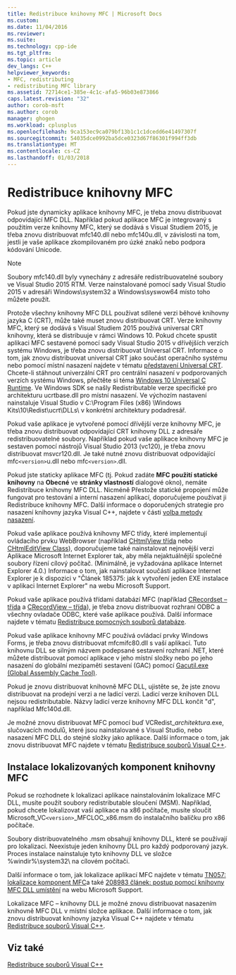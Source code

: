 ```yaml
---
title: Redistribuce knihovny MFC | Microsoft Docs
ms.custom: 
ms.date: 11/04/2016
ms.reviewer: 
ms.suite: 
ms.technology: cpp-ide
ms.tgt_pltfrm: 
ms.topic: article
dev_langs: C++
helpviewer_keywords:
- MFC, redistributing
- redistributing MFC library
ms.assetid: 72714ce1-385e-4c1c-afa5-96b03e873866
caps.latest.revision: "32"
author: corob-msft
ms.author: corob
manager: ghogen
ms.workload: cplusplus
ms.openlocfilehash: 9ca153ec9ca079bf13b1c1c1dcedd6e41497307f
ms.sourcegitcommit: 54035dce0992ba5dce0323d67f86301f994ff3db
ms.translationtype: MT
ms.contentlocale: cs-CZ
ms.lasthandoff: 01/03/2018
---
```

# <a name="redistributing-the-mfc-library"></a>Redistribuce knihovny MFC
Pokud jste dynamicky aplikace knihovny MFC, je třeba znovu distribuovat odpovídající MFC DLL. Například pokud aplikace MFC je integrovaný s použitím verze knihovny MFC, který se dodává s Visual Studiem 2015, je třeba znovu distribuovat mfc140.dll nebo mfc140u.dll, v závislosti na tom, jestli je vaše aplikace zkompilovaném pro úzké znaků nebo podpora kódování Unicode.  
  
> [!NOTE]
>  Soubory mfc140.dll byly vynechány z adresáře redistribuovatelné soubory ve Visual Studio 2015 RTM. Verze nainstalované pomocí sady Visual Studio 2015 v adresáři Windows\system32 a Windows\syswow64 místo toho můžete použít.  
  
 Protože všechny knihovny MFC DLL používat sdílené verzi běhové knihovny jazyka C (CRT), může také muset znovu distribuovat CRT. Verze knihovny MFC, který se dodává s Visual Studiem 2015 používá universal CRT knihovny, která se distribuuje v rámci Windows 10. Pokud chcete spustit aplikaci MFC sestavené pomocí sady Visual Studio 2015 v dřívějších verzích systému Windows, je třeba znovu distribuovat Universal CRT. Informace o tom, jak znovu distribuovat universal CRT jako součást operačního systému nebo pomocí místní nasazení najdete v tématu [představení Universal CRT](http://go.microsoft.com/fwlink/p/?linkid=617977). Chcete-li stáhnout univerzální CRT pro centrální nasazení v podporovaných verzích systému Windows, přečtěte si téma [Windows 10 Universal C Runtime](http://go.microsoft.com/fwlink/p/?LinkId=619489). Ve Windows SDK se našly Redistributable verze specifické pro architekturu ucrtbase.dll pro místní nasazení. Ve výchozím nastavení nainstaluje Visual Studio v C:\Program Files (x86) \Windows Kits\10\Redist\ucrt\DLLs\ v konkrétní architektury podadresář.  
  
 Pokud vaše aplikace je vytvořené pomocí dřívější verze knihovny MFC, je třeba znovu distribuovat odpovídající CRT knihovny DLL z adresáře redistribuovatelné soubory. Například pokud vaše aplikace knihovny MFC je sestaven pomocí nástrojů Visual Studio 2013 (vc120), je třeba znovu distribuovat msvcr120.dll. Je také nutné znovu distribuovat odpovídající mfc`<version>`u.dll nebo mfc`<version>`.dll.  
  
 Pokud jste staticky aplikace MFC (tj. Pokud zadáte **MFC použití statické knihovny** na **Obecné** ve **stránky vlastností** dialogové okno), nemáte Redistribuce knihovny MFC DLL. Nicméně Přestože statické propojení může fungovat pro testování a interní nasazení aplikací, doporučujeme používat ji Redistribuce knihovny MFC. Další informace o doporučených strategie pro nasazení knihovny jazyka Visual C++, najdete v části [volba metody nasazení](../ide/choosing-a-deployment-method.md).  
  
 Pokud vaše aplikace používá knihovny MFC třídy, které implementují ovládacího prvku WebBrowser (například [CHtmlView třída](../mfc/reference/chtmlview-class.md) nebo [CHtmlEditView Class](../mfc/reference/chtmleditview-class.md)), doporučujeme také nainstalovat nejnovější verzi Aplikace Microsoft Internet Explorer tak, aby měla nejaktuálnější společné soubory řízení cílový počítač. (Minimálně, je vyžadována aplikace Internet Explorer 4.0.) Informace o tom, jak nainstalovat součástí aplikace Internet Explorer je k dispozici v "Článek 185375: jak k vytvoření jeden EXE instalace v aplikaci Internet Explorer" na webu Microsoft Support.  
  
 Pokud vaše aplikace používá třídami databází MFC (například [CRecordset – třída](../mfc/reference/crecordset-class.md) a [CRecordView – třída](../mfc/reference/crecordview-class.md)), je třeba znovu distribuovat rozhraní ODBC a všechny ovladače ODBC, které vaše aplikace používá. Další informace najdete v tématu [Redistribuce pomocných souborů databáze](../ide/redistributing-database-support-files.md).  
  
 Pokud vaše aplikace knihovny MFC používá ovládací prvky Windows Forms, je třeba znovu distribuovat mfcmifc80.dll s vaší aplikací. Tuto knihovnu DLL se silným názvem podepsané sestavení rozhraní .NET, které můžete distribuovat pomocí aplikace v jeho místní složky nebo po jeho nasazení do globální mezipaměti sestavení (GAC) pomocí [Gacutil.exe (Global Assembly Cache Tool)](/dotnet/framework/tools/gacutil-exe-gac-tool).  
  
 Pokud je znovu distribuovat knihovně MFC DLL, ujistěte se, že jste znovu distribuovat na prodejní verzi a ne ladicí verzi. Ladicí verze knihoven DLL nejsou redistributable. Názvy ladicí verze knihovny MFC DLL končit "d", například Mfc140d.dll.  
  
 Je možné znovu distribuovat MFC pomocí buď VCRedist_*architektura*.exe, slučovacích modulů, které jsou nainstalované s Visual Studio, nebo nasazení MFC DLL do stejné složky jako aplikace. Další informace o tom, jak znovu distribuovat MFC najdete v tématu [Redistribuce souborů Visual C++](../ide/redistributing-visual-cpp-files.md).  
  
## <a name="installation-of-localized-mfc-components"></a>Instalace lokalizovaných komponent knihovny MFC  
 Pokud se rozhodnete k lokalizaci aplikace nainstalováním lokalizace MFC DLL, musíte použít soubory redistributable sloučení (MSM). Například, pokud chcete lokalizovat vaší aplikace na x86 počítače, musíte sloučit Microsoft_VC`<version>`_MFCLOC_x86.msm do instalačního balíčku pro x86 počítače.  
  
 Soubory distribuovatelného .msm obsahují knihovny DLL, které se používají pro lokalizaci. Neexistuje jeden knihovny DLL pro každý podporovaný jazyk. Proces instalace nainstaluje tyto knihovny DLL ve složce %windir%\system32\ na cílovém počítači.  
  
 Další informace o tom, jak lokalizace aplikací MFC najdete v tématu [TN057: lokalizace komponent MFC](../mfc/tn057-localization-of-mfc-components.md)a také [208983 článek: postup pomocí knihovny MFC DLL umístění](http://go.microsoft.com/fwlink/p/?linkid=198025) na webu Microsoft Support.  
  
 Lokalizace MFC – knihovny DLL je možné znovu distribuovat nasazením knihovně MFC DLL v místní složce aplikace. Další informace o tom, jak znovu distribuovat knihovny jazyka Visual C++ najdete v tématu [Redistribuce souborů Visual C++](../ide/redistributing-visual-cpp-files.md).  
  
## <a name="see-also"></a>Viz také  
 [Redistribuce souborů Visual C++](../ide/redistributing-visual-cpp-files.md)